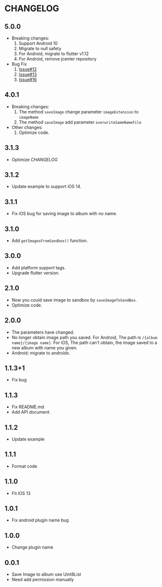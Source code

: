 # CHANGELOG

## 5.0.0
* Breaking changes:
  1. Support Android 10
  2. Migrate to null safety
  3. For Android, migrate to flutter v1.12
  4. For Android, remove jcenter repository
* Bug Fix
  1. [Issue#12](https://github.com/Samoy/image_save/issues/12)
  2. [Issue#13](https://github.com/Samoy/image_save/issues/13)
  3. [Issue#16](https://github.com/Samoy/image_save/issues/16)

## 4.0.1
* Breaking changes:
  1. The method `saveImage` change parameter  `imageExtension` to `imageName`
  2. The method `saveImage` add parameter `overwriteSameNameFile`
* Other changes:
  1. Optimize code.

## 3.1.3
* Optimize  *CHANGELOG*

## 3.1.2
* Update example to support iOS 14.

## 3.1.1
* Fix iOS bug for saving image to album with no name.

## 3.1.0
* Add `getImagesFromSandbox()` function.

## 3.0.0
* Add platform support tags.
* Upgrade flutter version.

## 2.1.0
* Now you could save image to sandbox by `saveImageToSandBox`.
* Optimize code.

## 2.0.0
* The parameters have changed.
* No longer obtain image path you saved.
For Android, The path is <code>/{album name}/{image name}</code>.
For iOS, The path can't obtain, the image saved to a new album with name you given.
* Android: migrate to androidx.

## 1.1.3+1
* Fix bug

## 1.1.3
* Fix README.md
* Add API document.

## 1.1.2
* Update example

## 1.1.1
* Format code

## 1.1.0
* Fit iOS 13

## 1.0.1
* Fix android plugin name bug

## 1.0.0
* Change plugin name

## 0.0.1
* Save Image to album use Uint8List
* Need add permission manually
